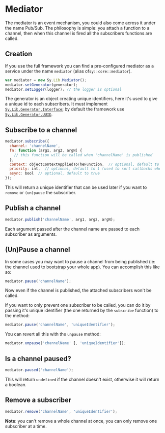 # Mediator

The mediator is an event mechanism, you could also come across it under the name Pub/Sub. The philosophy is simple: you attach a function to a channel, then when this channel is fired all the subscribers functions are called.


## Creation

If you use the full framework you can find a pre-configured mediator as a service under the name `mediator` (alias of`sy::core::mediator`).

```js
var mediator = new Sy.Lib.Mediator();
mediator.setGenerator(generator);
mediator.setLogger(logger); // the logger is optional
```

The generator is an object creating unique identifiers, here it's used to give a unique id to each subscribers. It must implement [`Sy.Lib.Generator.Interface`](../src/Lib/Generator/Interface.js); by default the framework use [`Sy.Lib.Generator.UUID`](../src/Lib/Generator/UUID.js).

## Subscribe to a channel

```js
mediator.subscribe({
  channel: 'channelName',
  fn: function (arg1, arg2, argN) {
    // this function will be called when 'channelName' is published
  },
  context: objectContextAppliedToTheFunction,  // optional, default to window
  priority: int,  // optional, default to 1 (used to sort callbacks when channel's published)
  async: bool  // optional, default to true
});
```
This will return a unique identifier that can be used later if you want to `remove` or `(un)pause` the subscriber.

## Publish a channel

```js
mediator.publish('channelName', arg1, arg2, argN);
```
Each argument passed after the channel name are passed to each subscriber as arguments.

## (Un)Pause a channel

In some cases you may want to pause a channel from being published (ie: the channel used to bootstrap your whole app). You can accomplish this like so:
```js
mediator.pause('channelName');
```
Now even if the channel is published, the attached subscribers won't be called.

If you want to only prevent one subscriber to be called, you can do it by passing it's unique identifier (the one returned by the `subscribe` function) to the method:
```js
mediator.pause('channelName', 'uniqueIdentifier');
```

You can revert all this with the `unpause` method:
```js
mediator.unpause('channelName' [, 'uniqueIdentifier']);
```

## Is a channel paused?

```js
mediator.paused('channelName');
```
This will return `undefined` if the channel doesn't exist, otherwise it will return a boolean.

## Remove a subscriber

```js
mediator.remove('channelName', 'uniqueIdentifier');
```
**Note**: you can't remove a whole channel at once, you can only remove one subscriber at a time.